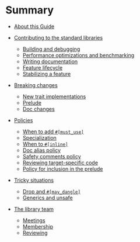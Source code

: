 # Summary

- [About this Guide](about.md)

- [Contributing to the standard libraries]()
    - [Building and debugging](./development/building-and-debugging.md)
    - [Performance optimizations and benchmarking](./development/perf-benchmarking.md)
    - [Writing documentation](./development/how-to-write-documentation.md)
    - [Feature lifecycle](./development/feature-lifecycle.md)
    - [Stabilizing a feature](./development/stabilization.md)

- [Breaking changes](./breaking-changes/summary.md)
    - [New trait implementations](./breaking-changes/new-trait-impls.md)
    - [Prelude](./breaking-changes/prelude.md)
    - [Doc changes](./breaking-changes/doc-changes.md)

- [Policies]()
    - [When to add `#[must_use]`](./policy/must-use.md)
    - [Specialization](./policy/specialization.md)
    - [When to `#[inline]`](./policy/inline.md)
    - [Doc alias policy](./policy/doc-alias.md)
    - [Safety comments policy](./policy/safety-comments.md)
    - [Reviewing target-specific code](./policy/target-code.md)
    - [Policy for inclusion in the prelude](./policy/prelude.md)

- [Tricky situations]()
    - [Drop and `#[may_dangle]`](./tricky/may-dangle.md)
    - [Generics and unsafe](./tricky/generics-and-unsafe.md)

- [The library team](./team/summary.md)
    - [Meetings](./team/meetings.md)
    - [Membership](./team/membership.md)
    - [Reviewing](./team/reviewing.md)
